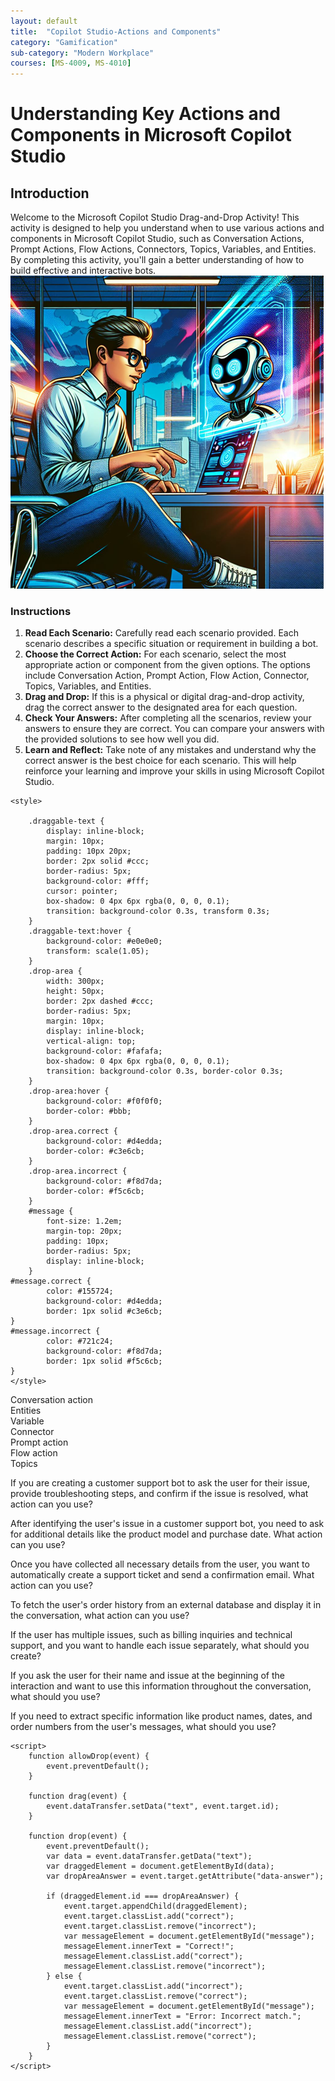 ```yaml
---
layout: default
title:  "Copilot Studio-Actions and Components"
category: "Gamification"
sub-category: "Modern Workplace"
courses: [MS-4009, MS-4010]
---
```



# Understanding Key Actions and Components in Microsoft Copilot Studio

## Introduction

Welcome to the Microsoft Copilot Studio Drag-and-Drop Activity! This activity is designed to help you understand when to use various actions and components in Microsoft Copilot Studio, such as Conversation Actions, Prompt Actions, Flow Actions, Connectors, Topics, Variables, and Entities. By completing this activity, you'll gain a better understanding of how to build effective and interactive bots.
<a href="./images/pb1.png">
  <img src="./images/cb1.png" alt="man analysing the reports">
</a>

### Instructions

1. **Read Each Scenario:** Carefully read each scenario provided. Each scenario describes a specific situation or requirement in building a bot.
2. **Choose the Correct Action:** For each scenario, select the most appropriate action or component from the given options. The options include Conversation Action, Prompt Action, Flow Action, Connector, Topics, Variables, and Entities.
3. **Drag and Drop:** If this is a physical or digital drag-and-drop activity, drag the correct answer to the designated area for each question.
4. **Check Your Answers:** After completing all the scenarios, review your answers to ensure they are correct. You can compare your answers with the provided solutions to see how well you did.
5. **Learn and Reflect:** Take note of any mistakes and understand why the correct answer is the best choice for each scenario. This will help reinforce your learning and improve your skills in using Microsoft Copilot Studio.

<html lang="en">
<head>
    <meta charset="UTF-8">
    <meta name="viewport" content="width=device-width, initial-scale=1.0">
    
    <style>

        .draggable-text {
            display: inline-block;
            margin: 10px;
            padding: 10px 20px;
            border: 2px solid #ccc;
            border-radius: 5px;
            background-color: #fff;
            cursor: pointer;
            box-shadow: 0 4px 6px rgba(0, 0, 0, 0.1);
            transition: background-color 0.3s, transform 0.3s;
        }
        .draggable-text:hover {
            background-color: #e0e0e0;
            transform: scale(1.05);
        }
        .drop-area {
            width: 300px;
            height: 50px;
            border: 2px dashed #ccc;
            border-radius: 5px;
            margin: 10px;
            display: inline-block;
            vertical-align: top;
            background-color: #fafafa;
            box-shadow: 0 4px 6px rgba(0, 0, 0, 0.1);
            transition: background-color 0.3s, border-color 0.3s;
        }
        .drop-area:hover {
            background-color: #f0f0f0;
            border-color: #bbb;
        }
        .drop-area.correct {
            background-color: #d4edda;
            border-color: #c3e6cb;
        }
        .drop-area.incorrect {
            background-color: #f8d7da;
            border-color: #f5c6cb;
        }
        #message {
            font-size: 1.2em;
            margin-top: 20px;
            padding: 10px;
            border-radius: 5px;
            display: inline-block;
        }
    #message.correct {
            color: #155724;
            background-color: #d4edda;
            border: 1px solid #c3e6cb;
    }
    #message.incorrect {
            color: #721c24;
            background-color: #f8d7da;
            border: 1px solid #f5c6cb;
    }
    </style>
</head>
<body>
    <div>
        <div class="draggable-text" draggable="true" ondragstart="drag(event)" id="conversation">Conversation action</div>
        <div class="draggable-text" draggable="true" ondragstart="drag(event)" id="entities">Entities</div>
        <div class="draggable-text" draggable="true" ondragstart="drag(event)" id="variables">Variable</div>
        <div class="draggable-text" draggable="true" ondragstart="drag(event)" id="connector">Connector</div>
        <div class="draggable-text" draggable="true" ondragstart="drag(event)" id="prompt">Prompt action</div>
        <div class="draggable-text" draggable="true" ondragstart="drag(event)" id="flow">Flow action</div>
        <div class="draggable-text" draggable="true" ondragstart="drag(event)" id="topics">Topics</div>
    </div>
    <div>
        <p>If you are creating a customer support bot to ask the user for their issue, provide troubleshooting steps, and confirm if the issue is resolved, what action can you use?</p>
        <div class="drop-area" ondrop="drop(event)" ondragover="allowDrop(event)" data-answer="conversation"></div>
    </div>
    <div>
        <p>After identifying the user's issue in a customer support bot, you need to ask for additional details like the product model and purchase date. What action can you use?</p>
        <div class="drop-area" ondrop="drop(event)" ondragover="allowDrop(event)" data-answer="prompt"></div>
    </div>
    <div>
        <p>Once you have collected all necessary details from the user, you want to automatically create a support ticket and send a confirmation email. What action can you use?</p>
        <div class="drop-area" ondrop="drop(event)" ondragover="allowDrop(event)" data-answer="flow"></div>
    </div>
    <div>
        <p>To fetch the user's order history from an external database and display it in the conversation, what action can you use?</p>
        <div class="drop-area" ondrop="drop(event)" ondragover="allowDrop(event)" data-answer="connector"></div>
    </div>
     <div>
        <p>If the user has multiple issues, such as billing inquiries and technical support, and you want to handle each issue separately, what should you create?</p>
        <div class="drop-area" ondrop="drop(event)" ondragover="allowDrop(event)" data-answer="topics"></div>
    </div>
     <div>
        <p>If you ask the user for their name and issue at the beginning of the interaction and want to use this information throughout the conversation, what should you use?</p>
        <div class="drop-area" ondrop="drop(event)" ondragover="allowDrop(event)" data-answer="variables"></div>
    </div>  
    <div>
        <p>If you need to extract specific information like product names, dates, and order numbers from the user's messages, what should you use?</p>
        <div class="drop-area" ondrop="drop(event)" ondragover="allowDrop(event)" data-answer="entities"></div>
    </div>
    <p id="message"></p>

    <script>
        function allowDrop(event) {
            event.preventDefault();
        }

        function drag(event) {
            event.dataTransfer.setData("text", event.target.id);
        }

        function drop(event) {
            event.preventDefault();
            var data = event.dataTransfer.getData("text");
            var draggedElement = document.getElementById(data);
            var dropAreaAnswer = event.target.getAttribute("data-answer");

            if (draggedElement.id === dropAreaAnswer) {
                event.target.appendChild(draggedElement);
                event.target.classList.add("correct");
                event.target.classList.remove("incorrect");
                var messageElement = document.getElementById("message");
                messageElement.innerText = "Correct!";
                messageElement.classList.add("correct");
                messageElement.classList.remove("incorrect");
            } else {
                event.target.classList.add("incorrect");
                event.target.classList.remove("correct");
                var messageElement = document.getElementById("message");
                messageElement.innerText = "Error: Incorrect match.";
                messageElement.classList.add("incorrect");
                messageElement.classList.remove("correct");
            }
        }
    </script>
</body>
</html>
